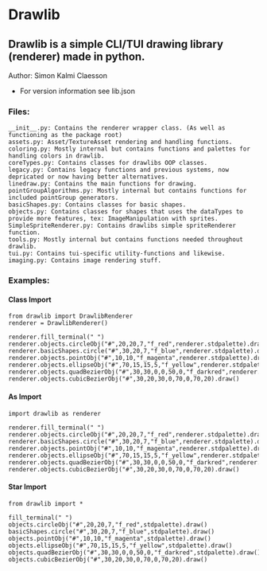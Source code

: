 # Drawlib

## Drawlib is a simple CLI/TUI drawing library (renderer) made in python.

Author:  Simon Kalmi Claesson
* For version information see lib.json

### Files:
    __init__.py: Contains the renderer wrapper class. (As well as functioning as the package root)
    assets.py: Asset/TextureAsset rendering and handling functions.
    coloring.py: Mostly internal but contains functions and palettes for handling colors in drawlib.
    coreTypes.py: Contains classes for drawlibs OOP classes.
    legacy.py: Contains legacy functions and previous systems, now depricated or now having better alternatives.
    linedraw.py: Contains the main functions for drawing.
    pointGroupAlgorithms.py: Mostly internal but contains functions for included pointGroup generators.
    basicShapes.py: Contains classes for basic shapes.
    objects.py: Contains classes for shapes that uses the dataTypes to provide more features, tex: ImageManipulation with sprites.
    SimpleSpriteRenderer.py: Contains drawlibs simple spriteRenderer function.
    tools.py: Mostly internal but contains functions needed throughout drawlib.
    tui.py: Contains tui-specific utility-functions and likewise.
    imaging.py: Contains image rendering stuff.



### Examples:
#### Class Import
```
from drawlib import DrawlibRenderer
renderer = DrawlibRenderer()

renderer.fill_terminal(" ")
renderer.objects.circleObj("#",20,20,7,"f_red",renderer.stdpalette).draw()
renderer.basicShapes.circle("#",30,20,7,"f_blue",renderer.stdpalette).draw()
renderer.objects.pointObj("#",10,10,"f_magenta",renderer.stdpalette).draw()
renderer.objects.ellipseObj("#",70,15,15,5,"f_yellow",renderer.stdpalette).draw()
renderer.objects.quadBezierObj("#",30,30,0,0,50,0,"f_darkred",renderer.stdpalette).draw()
renderer.objects.cubicBezierObj("#",30,20,30,0,70,0,70,20).draw()
```

#### As Import
```
import drawlib as renderer

renderer.fill_terminal(" ")
renderer.objects.circleObj("#",20,20,7,"f_red",renderer.stdpalette).draw()
renderer.basicShapes.circle("#",30,20,7,"f_blue",renderer.stdpalette).draw()
renderer.objects.pointObj("#",10,10,"f_magenta",renderer.stdpalette).draw()
renderer.objects.ellipseObj("#",70,15,15,5,"f_yellow",renderer.stdpalette).draw()
renderer.objects.quadBezierObj("#",30,30,0,0,50,0,"f_darkred",renderer.stdpalette).draw()
renderer.objects.cubicBezierObj("#",30,20,30,0,70,0,70,20).draw()
```

#### Star Import
```
from drawlib import *

fill_terminal(" ")
objects.circleObj("#",20,20,7,"f_red",stdpalette).draw()
basicShapes.circle("#",30,20,7,"f_blue",stdpalette).draw()
objects.pointObj("#",10,10,"f_magenta",stdpalette).draw()
objects.ellipseObj("#",70,15,15,5,"f_yellow",stdpalette).draw()
objects.quadBezierObj("#",30,30,0,0,50,0,"f_darkred",stdpalette).draw()
objects.cubicBezierObj("#",30,20,30,0,70,0,70,20).draw()
```